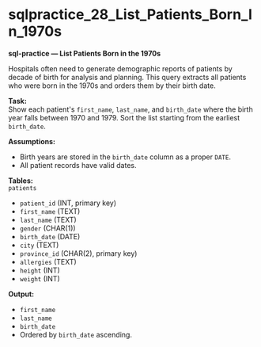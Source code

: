 # sqlpractice_28_List_Patients_Born_In_1970s

**sql-practice — List Patients Born in the 1970s**  

Hospitals often need to generate demographic reports of patients by decade of birth for analysis and planning. This query extracts all patients who were born in the 1970s and orders them by their birth date.  

**Task:**  
Show each patient's `first_name`, `last_name`, and `birth_date` where the birth year falls between 1970 and 1979. Sort the list starting from the earliest `birth_date`.  

**Assumptions:**  
- Birth years are stored in the `birth_date` column as a proper `DATE`.  
- All patient records have valid dates.  

**Tables:**  
`patients`  
- `patient_id` (INT, primary key)  
- `first_name` (TEXT)  
- `last_name` (TEXT)  
- `gender` (CHAR(1))  
- `birth_date` (DATE)  
- `city` (TEXT)  
- `province_id` (CHAR(2), primary key)  
- `allergies` (TEXT)  
- `height` (INT)  
- `weight` (INT)  

**Output:**  
- `first_name`  
- `last_name`  
- `birth_date`  
- Ordered by `birth_date` ascending.  